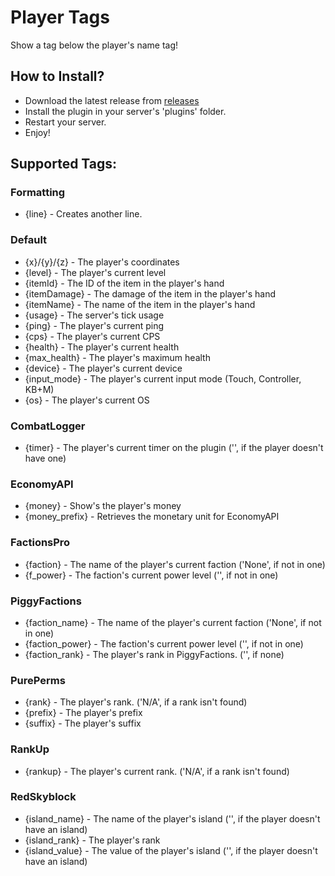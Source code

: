 # Player Tags

Show a tag below the player's name tag!

## How to Install?

* Download the latest release from [releases](https://github.com/sylvrs/PlayerTags/releases)
* Install the plugin in your server's 'plugins' folder.
* Restart your server.
* Enjoy!

## Supported Tags:

### Formatting

* {line} - Creates another line.

### Default

* {x}/{y}/{z} - The player's coordinates
* {level} - The player's current level
* {itemId} - The ID of the item in the player's hand
* {itemDamage} - The damage of the item in the player's hand
* {itemName} - The name of the item in the player's hand
* {usage} - The server's tick usage
* {ping} - The player's current ping
* {cps} - The player's current CPS
* {health} - The player's current health
* {max_health} - The player's maximum health
* {device} - The player's current device
* {input_mode} - The player's current input mode (Touch, Controller, KB+M)
* {os} - The player's current OS

### CombatLogger

* {timer} - The player's current timer on the plugin ('', if the player doesn't have one)

### EconomyAPI

* {money} - Show's the player's money
* {money_prefix} - Retrieves the monetary unit for EconomyAPI

### FactionsPro

* {faction} - The name of the player's current faction ('None', if not in one)
* {f_power} - The faction's current power level ('', if not in one)

### PiggyFactions

* {faction_name} - The name of the player's current faction ('None', if not in one)
* {faction_power} - The faction's current power level ('', if not in one)
* {faction_rank} - The player's rank in PiggyFactions. ('', if none)

### PurePerms

* {rank} - The player's rank. ('N/A', if a rank isn't found)
* {prefix} - The player's prefix
* {suffix} - The player's suffix

### RankUp

* {rankup} - The player's current rank. ('N/A', if a rank isn't found)

### RedSkyblock

* {island_name} - The name of the player's island ('', if the player doesn't have an island)
* {island_rank} - The player's rank
* {island_value} - The value of the player's island ('', if the player doesn't have an island)
